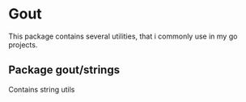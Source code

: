 # Gout
This package contains several utilities, that i commonly use in my go projects.

## Package gout/strings
Contains string utils